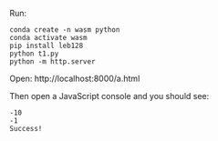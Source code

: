 Run:

    conda create -n wasm python
    conda activate wasm
    pip install leb128
    python t1.py
    python -m http.server

Open: http://localhost:8000/a.html

Then open a JavaScript console and you should see:

    -10
    -1
    Success!

